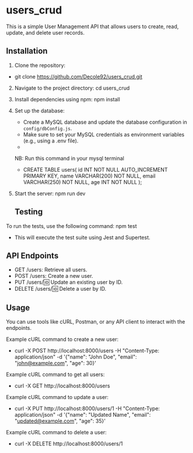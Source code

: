# users_crud

This is a simple User Management API that allows users to create, read, update, and delete user records.

## Installation

1. Clone the repository:
- git clone https://github.com/Decole92/users_crud.git

2. Navigate to the project directory:
   cd users_crud
   
3. Install dependencies using npm:
   npm install
   
4. Set up the database:
   - Create a MySQL database and update the database configuration in `config/dbConfig.js`.
   - Make sure to set your MySQL credentials as environment variables (e.g., using a .env file).
   - 
   NB: Run this command in your mysql terminal
    - CREATE TABLE users(
     id INT NOT NULL AUTO_INCREMENT PRIMARY KEY,
     name VARCHAR(200) NOT NULL,
     email VARCHAR(250) NOT NULL,
     age INT NOT NULL
     );


5. Start the server:
   npm run dev

   ## Testing

To run the tests, use the following command:
npm test
- This will execute the test suite using Jest and Supertest.


## API Endpoints

- GET /users: Retrieve all users.
- POST /users: Create a new user.
- PUT /users/:id: Update an existing user by ID.
- DELETE /users/:id: Delete a user by ID.

## Usage

You can use tools like cURL, Postman, or any API client to interact with the endpoints.

Example cURL command to create a new user:
- curl -X POST http://localhost:8000/users -H "Content-Type: application/json" -d '{"name": "John Doe", "email": "john@example.com", "age": 30}'

Example cURL command to get all users:
- curl -X GET http://localhost:8000/users

Example cURL command to update a user:
- curl -X PUT http://localhost:8000/users/1 -H "Content-Type: application/json" -d '{"name": "Updated Name", "email": "updated@example.com", "age": 35}'

Example cURL command to delete a user:
- curl -X DELETE http://localhost:8000/users/1
